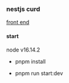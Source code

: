 ### nestjs curd

<a href="https://github.com/1want/react-admin" target="_blank">front end</a>

#### start

node v16.14.2

- pnpm install

* pnpm run start:dev
